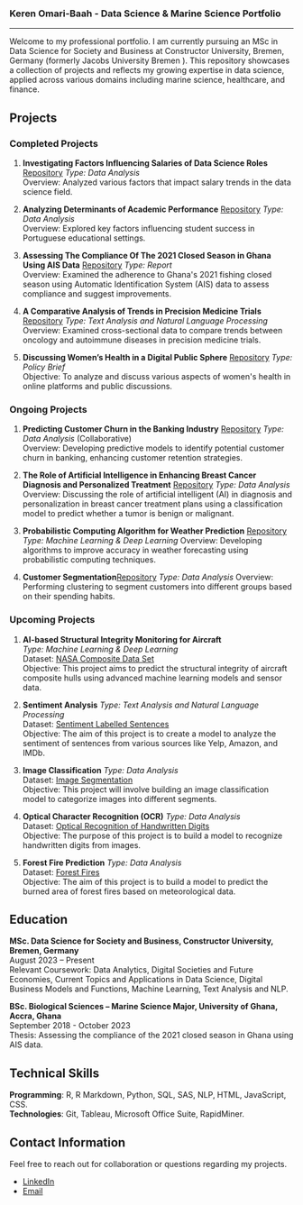 ### Keren Omari-Baah - Data Science & Marine Science Portfolio

---

Welcome to my professional portfolio. I am currently pursuing an MSc in Data Science for Society and Business at Constructor University, Bremen, Germany (formerly Jacobs University Bremen ). This repository showcases a collection of projects and reflects my growing expertise in data science, applied across various domains including marine science, healthcare, and finance.

## Projects

### Completed Projects

1. **Investigating Factors Influencing Salaries of Data Science Roles** [Repository](https://github.com/KerenOmari-Baah/Data-science-roles.git)
   _Type: Data Analysis_  
   Overview: Analyzed various factors that impact salary trends in the data science field.

2. **Analyzing Determinants of Academic Performance** [Repository](https://github.com/KerenOmari-Baah/Academic-Performance.git)
   _Type: Data Analysis_  
   Overview: Explored key factors influencing student success in Portuguese educational settings.

3. **Assessing The Compliance Of The 2021 Closed Season in Ghana Using AIS Data** [Repository](https://github.com/KerenOmari-Baah/Fishing-Compliance.git)
   _Type: Report_  
   Overview: Examined the adherence to Ghana's 2021 fishing closed season using Automatic Identification System (AIS) data to assess compliance and suggest improvements.

4. **A Comparative Analysis of Trends in Precision Medicine Trials** [Repository](https://github.com/KerenOmari-Baah/Precision-Medical-Trails.git)
   _Type: Text Analysis and Natural Language Processing_  
   Overview: Examined cross-sectional data to compare trends between oncology and autoimmune diseases in precision medicine trials.

5. **Discussing Women’s Health in a Digital Public Sphere** [Repository](https://github.com/KerenOmari-Baah/Women-Health.git)
   _Type: Policy Brief_  
   Objective: To analyze and discuss various aspects of women's health in online platforms and public discussions.

### Ongoing Projects

1. **Predicting Customer Churn in the Banking Industry** [Repository](https://github.com/KerenOmari-Baah/Bank-Churn-Analysis.git) 
   _Type: Data Analysis_ (Collaborative)  
   Overview: Developing predictive models to identify potential customer churn in banking, enhancing customer retention strategies.

2. **The Role of Artificial Intelligence in Enhancing Breast Cancer Diagnosis and Personalized Treatment** [Repository](https://github.com/KerenOmari-Baah/Breast-Cancer.git)
   _Type: Data Analysis_  
   Overview: Discussing the role of artificial intelligent (AI) in diagnosis and personalization in breast cancer treatment plans using a classification model to predict whether a tumor is benign or malignant.

3. **Probabilistic Computing Algorithm for Weather Prediction**  [Repository](https://github.com/KerenOmari-Baah/Weather-Prediction.git)
   _Type: Machine Learning & Deep Learning_ 
   Overview: Developing algorithms to improve accuracy in weather forecasting using probabilistic computing techniques.

4. **Customer Segmentation**[Repository](https://github.com/KerenOmari-Baah/Customer-Segmentation.git)
   _Type: Data Analysis_ 
   Overview: Performing  clustering to segment customers into different groups based on their spending habits.

### Upcoming Projects

1. **AI-based Structural Integrity Monitoring for Aircraft**  
   _Type: Machine Learning & Deep Learning_  
   Dataset: [NASA Composite Data Set](https://www.nasa.gov/content/prognostics-center-of-excellence-data-set-repository)  
   Objective: This project aims to predict the structural integrity of aircraft composite hulls using advanced machine learning models and sensor data.

2. **Sentiment Analysis**
   _Type: Text Analysis and Natural Language Processing_  
   Dataset: [Sentiment Labelled Sentences](https://archive.ics.uci.edu/ml/datasets/Sentiment+Labelled+Sentences)  
   Objective: The aim of this project is to create a model to analyze the sentiment of sentences from various sources like Yelp, Amazon, and IMDb.

3. **Image Classification**
   _Type: Data Analysis_  
   Dataset: [Image Segmentation](https://archive.ics.uci.edu/ml/datasets/image+segmentation)  
   Objective: This project will involve building an image classification model to categorize images into different segments.

4. **Optical Character Recognition (OCR)**
    _Type: Data Analysis_  
    Dataset: [Optical Recognition of Handwritten Digits](https://archive.ics.uci.edu/ml/datasets/optical+recognition+of+handwritten+digits)  
    Objective: The purpose of this project is to build a model to recognize handwritten digits from images.

5. **Forest Fire Prediction**
    _Type: Data Analysis_  
    Dataset: [Forest Fires](https://archive.ics.uci.edu/ml/datasets/forest+fires)  
    Objective: The aim of this project is to build a model to predict the burned area of forest fires based on meteorological data.



## Education

**MSc. Data Science for Society and Business, Constructor University, Bremen, Germany**  
August 2023 – Present  
Relevant Coursework: Data Analytics, Digital Societies and Future Economies, Current Topics and Applications in Data Science, Digital Business Models and Functions, Machine Learning, Text Analysis and NLP.

**BSc. Biological Sciences – Marine Science Major, University of Ghana, Accra, Ghana**  
September 2018 - October 2023  
Thesis: Assessing the compliance of the 2021 closed season in Ghana using AIS data.

## Technical Skills

**Programming**: R, R Markdown, Python, SQL, SAS, NLP, HTML, JavaScript, CSS.  
**Technologies**: Git, Tableau, Microsoft Office Suite, RapidMiner. 

## Contact Information

Feel free to reach out for collaboration or questions regarding my projects.  
- [LinkedIn](https://www.linkedin.com/in/kerendankwah)
- [Email](mailto:kerendankwah@gmail.com)




